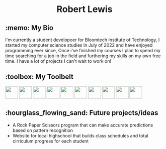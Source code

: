 <h1 align="center"> Robert Lewis </h1>

<h2>:memo: My Bio</h2>
<p> I'm currently a student developoer for Bloomtech Institute of Technology, I started my computer science studies in July of 2022 and have enjoyed programming ever since, Once i've finished my courses I plan to spend my time searching for a job in the field and furthering my skills on my own free time. I have a lot of projects I can't wait to work on!

<h2>:toolbox: My Toolbelt</h2>

<div display="flex">
  
  <img width="40px" height="40px" src="https://cdn.jsdelivr.net/gh/devicons/devicon/icons/css3/css3-original-wordmark.svg" />
  <img width="40px" height="40px" src="https://cdn.jsdelivr.net/gh/devicons/devicon/icons/html5/html5-original-wordmark.svg" />
  <img width="40px" height="40px" src="https://cdn.jsdelivr.net/gh/devicons/devicon/icons/javascript/javascript-original.svg" />
  <img width="40px" height="40px" src="https://cdn.jsdelivr.net/gh/devicons/devicon/icons/materialui/materialui-original.svg" />
  <img width="40px" height="40px" src="https://cdn.jsdelivr.net/gh/devicons/devicon/icons/nodejs/nodejs-original.svg" />
  <img width="40px" height="40px" src="https://cdn.jsdelivr.net/gh/devicons/devicon/icons/npm/npm-original-wordmark.svg" />
  <img width="40px" height="40px" src="https://cdn.jsdelivr.net/gh/devicons/devicon/icons/react/react-original-wordmark.svg" />
  <img width="40px" height="40px" src="https://cdn.jsdelivr.net/gh/devicons/devicon/icons/redux/redux-original.svg" />
  <img width="40px" height="40px" src="https://cdn.jsdelivr.net/gh/devicons/devicon/icons/sqlite/sqlite-original.svg" />
  <img width="40px" height="40px" src="https://cdn.jsdelivr.net/gh/devicons/devicon/icons/vscode/vscode-original.svg" />
</div>

<h2>:hourglass_flowing_sand: Future projects/ideas</h2>

<ul>
  <li> A Rock Paper Scissors program that can make accurate predictions based on pattern recognition </li>
  <li> Website for local highschool that builds class schedules and total cirriculum progress for each student </li>
</ul>

<!--
**Robbysim37/Robbysim37** is a ✨ _special_ ✨ repository because its `README.md` (this file) appears on your GitHub profile.

Here are some ideas to get you started:

- 🔭 I’m currently working on ...
- 🌱 I’m currently learning ...
- 👯 I’m looking to collaborate on ...
- 🤔 I’m looking for help with ...
- 💬 Ask me about ...
- 📫 How to reach me: ...
- 😄 Pronouns: ...
- ⚡ Fun fact: ...
-->

